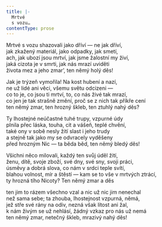 ```yaml
---
title: |-
  Mrtvé
  s vozu…
contentType: prose
---
```


Mrtvé s vozu shazovali jako dříví — ne jak dříví,  
jak zkažený materiál, jako odpadky, jak smetí,  
ach, jak ubozí jsou mrtví, jak jsme žalostní my živí,  
jaká cizota je v smrti, jak nás mrazí uviděti  
života mez a jeho zmar’, ten němý holý děs!

Jak je trýzeň vymořila! Na kost hubení a nazí,  
ne už lidé ani věci, všemu světu odcizeni —  
co to je, co jsou ti mrtví, to, co nás živé tak mrazí,  
co jen je tak strašně změní, proč se z nich tak příkře cení  
ten němý zmar, ten hrozný škleb, ten ztuhlý nahý děs?

Ty lhostejné neúčastné tuhé trupy, vzpurné údy  
plnila přec láska, touha, cit a vášeň, teplé chvění,  
také ony v sobě nesly žití slast i jeho trudy  
a stejně tak jako my se odvracely vyděšeny  
před hrozným Nic — ta běda běd, ten němý bledý děs!

Všichni něco milovali, každý ten svůj úděl žití,  
ženu, dítě, svoje zboží, své dny, své sny, svoji práci,  
úsměvy a dobrá slova, co nám v srdci teple svítí,  
blahou volnost, mír a štěstí — kam se to vše v mrtvých ztrácí,  
ty hrozná tího Nicoty? Ten němý zmar a děs

ten jim to rázem všechno vzal a nic už nic jim nenechal  
než sama sebe; ta zhouba, lhostejnost vzpurná, němá,  
jež stře své rány na odiv, nezná však lítost ani žal,  
k nám živým se už nehlásí, žádný vzkaz pro nás už nemá  
ten němý zmar, netečný škleb, mrazivý nahý děs!
